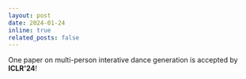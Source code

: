 ```yaml
---
layout: post
date: 2024-01-24
inline: true
related_posts: false
---
```

One paper on multi-person interative dance generation is accepted by **ICLR'24**!
